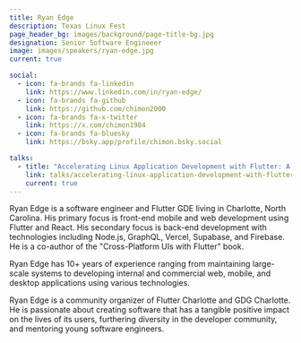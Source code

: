 ```yaml
---
title: Ryan Edge
description: Texas Linux Fest
page_header_bg: images/background/page-title-bg.jpg
designation: Senior Software Engineeer
image: images/speakers/ryan-edge.jpg
current: true

social:
  - icon: fa-brands fa-linkedin
    link: https://www.linkedin.com/in/ryan-edge/
  - icon: fa-brands fa-github
    link: https://github.com/chimon2000
  - icon: fa-brands fa-x-twitter
    link: https://x.com/chimon1984
  - icon: fa-brands fa-bluesky
    link: https://bsky.app/profile/chimon.bsky.social

talks:
  - title: "Accelerating Linux Application Development with Flutter: A Hands-on Workshop"
    link: talks/accelerating-linux-application-development-with-flutter-a-hands-on-workshop/
    current: true
---
```


Ryan Edge is a software engineer and Flutter GDE living in Charlotte, North
Carolina. His primary focus is front-end mobile and web development using
Flutter and React. His secondary focus is back-end development with
technologies including Node.js, GraphQL, Vercel, Supabase, and Firebase. He is
a co-author of the "Cross-Platform UIs with Flutter" book.

Ryan Edge has 10+ years of experience ranging from maintaining large-scale
systems to developing internal and commercial web, mobile, and desktop
applications using various technologies.

Ryan Edge is a community organizer of Flutter Charlotte and GDG Charlotte. He
is passionate about creating software that has a tangible positive impact on
the lives of its users, furthering diversity in the developer community, and
mentoring young software engineers.
